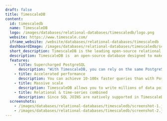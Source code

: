 ```yaml
---
draft: false
title: TimescaleDB
content:
  id: timescaledb
  name: TimescaleDB
  logo: /images/databases/relational-databases/timescaledb/logo.png
  website: https://www.timescale.com/
  iframe_website: /website/databases/relational-databases/timescaledb
  dashboardImage: /images/databases/relational-databases/timescaledb/screenshot-1.jpg
  short_description: TimescaleDB is the leading open-source relational database with support for time-series data.
  description: TimescaleDB is  an open-source database designed to make SQL scalable for time-series data. It is engineered up from PostgreSQL and packaged as a PostgreSQL extension, providing automatic partitioning across time and space (partitioning key), as well as full SQL support.
  features:
    - title: Supercharged PostgreSQL
      description: "With TimescaleDB, you can rely on the same PostgreSQL you're familiar with, with full SQL, rock-solid reliability, and a massive ecosystem."
    - title: Accelerated performance
      description: You can achieve 10-100x faster queries than with PostgreSQL, InfluxDB and MongoDB, and benefit from native optimizations for time-series.
    - title: Massive scale
      description: TimescaleDB allows you to write millions of data points per second per node. You can horizontally scale to petabytes, and need not worry about cardinality.
    - title: Relational & time-series combined
      description: Since SQL JOINS are natively supported in TimescaleDB, data from different sources can be combined at query time (e.g. combining relational data stored in PostgreSQL tables with time-series data stored in TimescaleDB hypertables). This ability to store relational data alongside time-series data enables developers to simplify their stack, potentially reducing complex polyglot architectures to a single operational analytical database. This enables you to build more powerful applications.
  screenshots:
    - /images/databases/relational-databases/timescaledb/screenshot-1.jpg
    - /images/databases/relational-databases/timescaledb/screenshot-2.jpg
---
```

